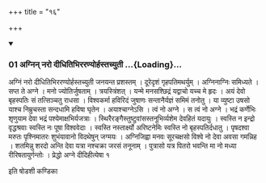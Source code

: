 +++
title = "१६"

+++

<div class="js_include" includetitle="true" newlevelforh1="3" unfilled="" url="/vedAH_yajuH/taittirIyam/sUtram/ApastambaH/shrautam/vishvAsa-prastutiH/14/16/01_agnin_naro_dIdhitibhiraraNyorhastachyutI.md">
<details open><summary><h3>01 अग्निन् नरो दीधितिभिररण्योर्हस्तच्युती ...{Loading}...</h3></summary>

अग्निं नरो दीधितिभिररण्योर्हस्तच्युती जनयन्त प्रशस्तम् । दूरेदृशं गृहपतिमथर्युम् । अग्निनाग्निः समिध्यते । सप्त ते अग्ने । मनो ज्योतिर्जुषताम् । त्रयस्त्रिंशत् । यन्मे मनसश्छिद्रं यद्वाचो यच्च मे हृदः । अयं देवो बृहस्पतिः सं तत्सिञ्चतु राधसा । विश्वकर्मा हविरिदं जुषाणः सन्तानैर्यज्ञं समिमं तनोतु । या व्युष्टा उषसो याश्च निम्रुचस्ता सन्दधामि हविषा घृतेन । अयाश्चाग्नेऽसि । त्वं नो अग्ने । स त्वं नो अग्ने । भद्रं कर्णेभिः शृणुयाम देवा भद्रं पश्येमाक्षभिर्यजत्राः । स्थिरैरङ्गैस्तुष्टुवांसस्तनूभिर्व्यशेम देवहितं यदायुः । स्वस्ति न इन्द्रो वृद्धश्रवाः स्वस्ति नः पूषा विश्ववेदाः । स्वस्ति नस्तार्क्ष्यो अरिष्टनेमिः स्वस्ति नो बृहस्पतिर्दधातु । पृषदश्वा मरुतः पृश्निमातरः शुभंयावानो विदथेषुन् जग्मयः । अग्निजिह्वा मनवः सूरचक्षसो विश्वे नो देवा अवसा गमन्निह । शतमिन्नु शरदो अन्ति देवा यत्रा नश्चक्रा जरसं तनूनाम् । पुत्रासो यत्र पितरो भवन्ति मा नो मध्या रीरिषतायुर्गन्तोः । प्रेद्धो अग्ने दीदिहीत्येषा १
</details>
</div>



  
इति षोडशी कण्डिका 
